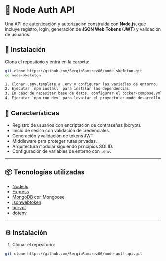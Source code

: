 # 🔐 Node Auth API

Una API de autenticación y autorización construida con **Node.js**, que incluye registro, login, generación de **JSON Web Tokens (JWT)** y validación de usuarios. 
## 🚀 Instalación

Clona el repositorio y entra en la carpeta:

```bash
git clone https://github.com/SergioRamirez06/node-skeleton.git
cd node-skeleton

1. Clonar .env.template a .env y configurar las variables de entorno.
2. Ejecutar `npm install` para instalar las dependencias.
3. En caso de necesitar base de datos, configurar el docker-compose.yml y ejecutar `docker-compose up -d` para levantar los servicios deseados.
4. Ejecutar `npm run dev` para levantar el proyecto en modo desarrollo.
```

## 🚀 Características

- Registro de usuarios con encriptación de contraseñas (bcrypt).  
- Inicio de sesión con validación de credenciales.  
- Generación y validación de tokens JWT.  
- Middleware para proteger rutas privadas.  
- Arquitectura modular siguiendo principios SOLID.  
- Configuración de variables de entorno con `.env`.  

---

## 📦 Tecnologías utilizadas

- [Node.js](https://nodejs.org/)  
- [Express](https://expressjs.com/)  
- [MongoDB](https://www.mongodb.com/) con Mongoose  
- [jsonwebtoken](https://github.com/auth0/node-jsonwebtoken)  
- [bcrypt](https://www.npmjs.com/package/bcrypt)  
- [dotenv](https://www.npmjs.com/package/dotenv)  

---

## ⚙️ Instalación

1. Clonar el repositorio:

```bash
git clone https://github.com/SergioRamirez06/node-auth-api.git

